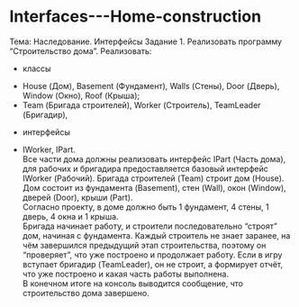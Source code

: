 # Interfaces---Home-construction
Тема: Наследование. Интерфейсы
Задание 1. Реализовать программу “Строительство дома”.
Реализовать:
- классы
+ House (Дом), Basement (Фундамент), Walls (Стены), Door (Дверь),
Window (Окно), Roof (Крыша);
+ Team (Бригада строителей), Worker (Строитель), TeamLeader
(Бригадир),
- интерфейсы
+ IWorker, IPart.<br />
Все части дома должны реализовать интерфейс IPart (Часть дома), для
рабочих и бригадира предоставляется базовый интерфейс IWorker (Рабочий).
Бригада строителей (Team) строит дом (House). Дом состоит из фундамента
(Basement), стен (Wall), окон (Window), дверей (Door), крыши (Part).<br />
Согласно проекту, в доме должно быть 1 фундамент, 4 стены, 1 дверь, 4 окна и
1 крыша.<br />
Бригада начинает работу, и строители последовательно “строят” дом, начиная с
фундамента. Каждый строитель не знает заранее, на чём завершился предыдущий
этап строительства, поэтому он “проверяет”, что уже построено и продолжает
работу. Если в игру вступает бригадир (TeamLeader), он не строит, а формирует
отчёт, что уже построено и какая часть работы выполнена.<br />
В конечном итоге на консоль выводится сообщение, что строительство дома
завершено.

